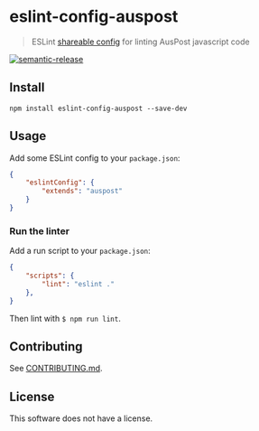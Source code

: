 <!--[RM_HEADING]-->
# eslint-config-auspost

<!--[]-->
> ESLint [shareable config](http://eslint.org/docs/developer-guide/shareable-configs.html) for linting AusPost javascript code


<!--[RM_BADGES]-->
[![semantic-release](https://img.shields.io/badge/%20%20%F0%9F%93%A6%F0%9F%9A%80-semantic--release-e10079.svg)](https://github.com/semantic-release/semantic-release)


<!--[]-->

## Install

```
npm install eslint-config-auspost --save-dev
```


## Usage

Add some ESLint config to your `package.json`:

```json
{
	"eslintConfig": {
		"extends": "auspost"
	}
}
```

### Run the linter

Add a run script to your `package.json`:

```json
{
    "scripts": {
		"lint": "eslint ."
	},
}
```

Then lint with `$ npm run lint`.


<!--[RM_CONTRIBUTING]-->
## Contributing

See [CONTRIBUTING.md](CONTRIBUTING.md).


<!--[]-->

<!--[RM_LICENSE]-->
## License

This software does not have a license.


<!--[]-->

